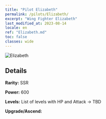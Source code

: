 ```yaml
---
title: "Pilot Elizabeth"
permalink: /pilots/Elizabeth/
excerpt: "Wing Fighter Elizabeth"
last_modified_at: 2023-08-14
locale: en
ref: "Elizabeth.md"
toc: false
classes: wide
---
```



 ![Elizabeth](/images/pilots/aviator_piece_4002.png)

## Details

 **Rarity:** SSR 

 **Power:** 600 

 **Levels:**  List of levels with HP and Attack -> TBD

 **Upgrade/Ascend:**  


